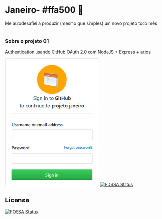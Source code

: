 # Janeiro- #ffa500 :date:
Me autodesafiei a produzir (mesmo que simples) um novo projeto todo mês .

### Sobre o projeto 01

Authentication usando GitHub OAuth 2.0 com NodeJS + Express + axios   

![Screenshot](src/public/assets/Screenshot.png)
[![FOSSA Status](https://app.fossa.io/api/projects/git%2Bgithub.com%2FFilhoSergio%2FJaneiro.svg?type=shield)](https://app.fossa.io/projects/git%2Bgithub.com%2FFilhoSergio%2FJaneiro?ref=badge_shield)




## License
[![FOSSA Status](https://app.fossa.io/api/projects/git%2Bgithub.com%2FFilhoSergio%2FJaneiro.svg?type=large)](https://app.fossa.io/projects/git%2Bgithub.com%2FFilhoSergio%2FJaneiro?ref=badge_large)